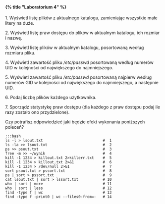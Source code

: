 #### {% title "Laboratorium 4" %}

1\. Wyświetl listę plików z aktualnego katalogu, zamieniając
wszystkie małe litery na duże.

2\. Wyświetl listę praw dostępu do plików w aktualnym katalogu, ich
rozmiar i nazwę.

3\. Wyświetl listę plików w aktualnym katalogu, posortowaną według
rozmiaru pliku.

4\. Wyświetl zawartość pliku */etc/passwd* posortowaną według numerów
UID w kolejności od największego do najmniejszego.

5\. Wyświetl zawartość pliku */etc/passwd* posortowaną najpierw
według numerów GID w kolejności od największego do najmniejszego, a
następnie UID.

6\. Podaj liczbę plików każdego użytkownika.

7\. Sporządź statystykę praw dostępu (dla każdego z praw dostępu
podaj ile razy zostało ono przydzielone).

Czy potrafisz odpowiedzieć jaki będzie efekt wykonania poniższych
poleceń?

    :::bash
    ls -l > lsout.txt                           #  1
    ls -la >> lsout.txt                         #  2
    ps >> psout.txt                             #  3
    free -m >> ~/wynik                          #  4
    kill -1 1234 > killout.txt 2>killerr.txt    #  5
    kill -1 1234 > killout.txt 2>&1             #  6
    kill -1 1234 > /dev/null 2>&1               #  7
    sort psout.txt > pssort.txt                 #  8
    ps | sort > pssort.txt                      #  9
    cat lsout.txt | sort > lssort.txt           # 10
    who | sort | more                           # 11
    who | sort | less                           # 12
    find -type f | wc                           # 13
    find -type f -print0 | wc --files0-from=-   # 14
